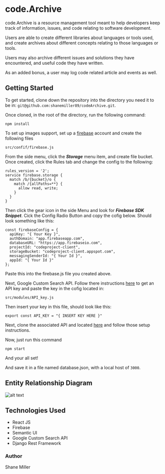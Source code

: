 # code.Archive

code.Archive is a resource management tool meant to help developers keep track of information, issues, and code relating to software development.

Users are able to create different libraries about languages or tools used, and create archives about different concepts relating to those languages or tools.

Users may also archive different issues and solutions they have encountered, and useful code they have written.

As an added bonus, a user may log code related article and events as well.

## Getting Started

To get started, clone down the repository into the directory you need it to be in: `git@github.com:shanemiller89/codeArchive.git`.

Once cloned, in the root of the directory, run the following command:

```npm install```

To set up images support, set up a [firebase](https://firebase.google.com/) account and create the following files

```
src/confif/firebase.js
```

From the side menu, click the ***Storage*** menu item, and create file bucket. Once created, click the Rules tab and change the config to the following:

```
rules_version = '2';
service firebase.storage {
  match /b/{bucket}/o {
    match /{allPaths=**} {
      allow read, write;
    }
  }
}
```

Then click the gear icon in the side Menu and look for ***Firebase SDK Snippet***. Cick the Config Radio Button and copy the cofig below. Should look something like this:

```
const firebaseConfig = {
  apiKey: "{ Your Key }",
  authDomain: "app.firebaseapp.com",
  databaseURL: "https://app.firebaseio.com",
  projectId: "codeproject-client",
  storageBucket: "codeproject-client.appspot.com",
  messagingSenderId: "{ Your Id }",
  appId: "{ Your Id }"
};
```


Paste this into the firebase.js file you created above.

Next, Google Custom Search API. Follow there instructions [here](https://developers.google.com/custom-search/docs/tutorial/introduction) to get an API key and paste the key in the cofig located in:

```
src/modules/API_key.js
```
Then insert your key in this file, should look like this:

```
export const API_KEY = "{ INSERT KEY HERE }"

```

Next, clone the associated API and located [here](https://github.com/shanemiller89/codeArchive_API) and follow those setup instructions.

Now, just run this command

```
npm start
```

And your all set!

And save it in a file named database.json, with a local host of `3000`.

## Entity Relationship Diagram

![alt text](https://dbdiagram.io/d/5d449a72ced98361d6dd4227 "ERD")

## Technologies Used

+ React JS
+ Firebase
+ Semantic UI
+ Google Custom Search API
+ Django Rest Framework




### Author
Shane Miller
